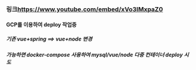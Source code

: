 
### 링크<https://www.youtube.com/embed/xVo3IMxpaZ0>

#### GCP를 이용하여 deploy 작업중
##### 기존 vue+spring ==> vue+node  변경
##### 가능하면 docker-compose 사용하여 mysql/vue/node 다중 컨테이너 deploy 시도
